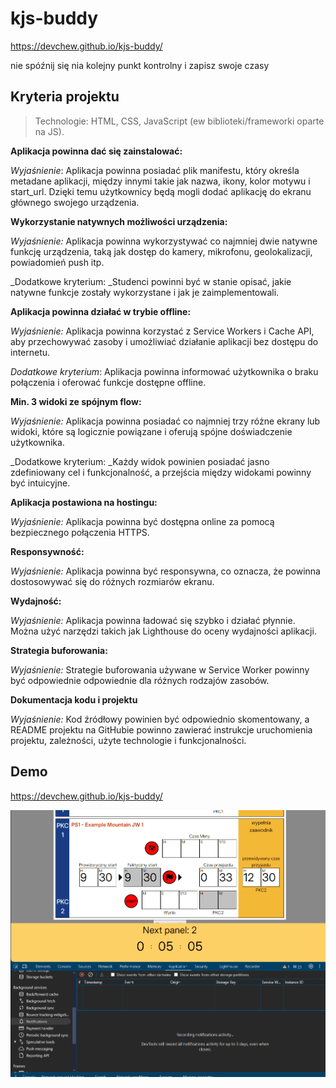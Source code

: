 # kjs-buddy

https://devchew.github.io/kjs-buddy/

nie spóźnij się nia kolejny punkt kontrolny i zapisz swoje czasy

## Kryteria projektu
> Technologie: HTML, CSS, JavaScript (ew biblioteki/frameworki oparte na JS).

**Aplikacja powinna dać się zainstalować:**

_Wyjaśnienie_: Aplikacja powinna posiadać plik manifestu, który określa metadane aplikacji, między innymi takie jak nazwa, ikony, kolor motywu i start_url. Dzięki temu użytkownicy będą mogli dodać aplikację do ekranu głównego swojego urządzenia.

**Wykorzystanie natywnych możliwości urządzenia:**

_Wyjaśnienie:_ Aplikacja powinna wykorzystywać co najmniej dwie natywne funkcję urządzenia, taką jak dostęp do kamery, mikrofonu, geolokalizacji, powiadomień push itp.

_Dodatkowe kryterium: _Studenci powinni być w stanie opisać, jakie natywne funkcje zostały wykorzystane i jak je zaimplementowali.

**Aplikacja powinna działać w trybie offline:**

_Wyjaśnienie:_ Aplikacja powinna korzystać z Service Workers i Cache API, aby przechowywać zasoby i umożliwiać działanie aplikacji bez dostępu do internetu.

_Dodatkowe kryterium_: Aplikacja powinna informować użytkownika o braku połączenia i oferować funkcje dostępne offline.

**Min. 3 widoki ze spójnym flow:**

_Wyjaśnienie:_ Aplikacja powinna posiadać co najmniej trzy różne ekrany lub widoki, które są logicznie powiązane i oferują spójne doświadczenie użytkownika.

_Dodatkowe kryterium: _Każdy widok powinien posiadać jasno zdefiniowany cel i funkcjonalność, a przejścia między widokami powinny być intuicyjne.

**Aplikacja postawiona na hostingu:**

_Wyjaśnienie:_ Aplikacja powinna być dostępna online za pomocą bezpiecznego połączenia HTTPS.

**Responsywność:**

_Wyjaśnienie:_ Aplikacja powinna być responsywna, co oznacza, że powinna dostosowywać się do różnych rozmiarów ekranu.

**Wydajność:**

_Wyjaśnienie:_ Aplikacja powinna ładować się szybko i działać płynnie. Można użyć narzędzi takich jak Lighthouse do oceny wydajności aplikacji.

**Strategia buforowania:**

_Wyjaśnienie:_ Strategie buforowania używane w Service Worker powinny być odpowiednie odpowiednie dla różnych rodzajów zasobów.

**Dokumentacja kodu i projektu**

_Wyjaśnienie:_ Kod źródłowy powinien być odpowiednio skomentowany, a README projektu na GitHubie powinno zawierać instrukcje uruchomienia projektu, zależności, użyte technologie i funkcjonalności.
 
## Demo

https://devchew.github.io/kjs-buddy/

![countdown](./docs/countdown.gif)

